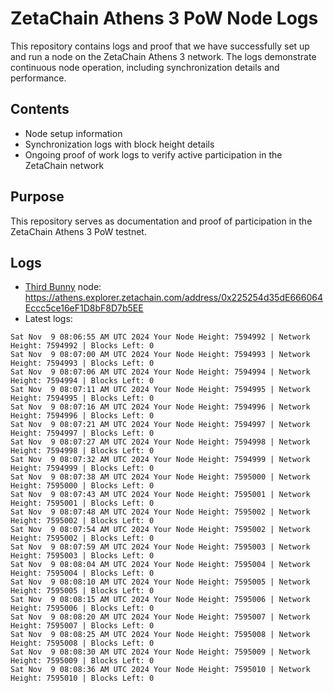 # ZetaChain Athens 3 PoW Node Logs
This repository contains logs and proof that we have successfully set up and run a node on the ZetaChain Athens 3 network. The logs demonstrate continuous node operation, including synchronization details and performance.

## Contents
- Node setup information
- Synchronization logs with block height details
- Ongoing proof of work logs to verify active participation in the ZetaChain network

## Purpose
This repository serves as documentation and proof of participation in the ZetaChain Athens 3 PoW testnet.

## Logs

- [Third Bunny](https://thirdbunny.xyz/) node: https://athens.explorer.zetachain.com/address/0x225254d35dE666064Eccc5ce16eF1D8bF8D7b5EE
- Latest logs:
```
Sat Nov  9 08:06:55 AM UTC 2024 Your Node Height: 7594992 | Network Height: 7594992 | Blocks Left: 0
Sat Nov  9 08:07:00 AM UTC 2024 Your Node Height: 7594993 | Network Height: 7594993 | Blocks Left: 0
Sat Nov  9 08:07:06 AM UTC 2024 Your Node Height: 7594994 | Network Height: 7594994 | Blocks Left: 0
Sat Nov  9 08:07:11 AM UTC 2024 Your Node Height: 7594995 | Network Height: 7594995 | Blocks Left: 0
Sat Nov  9 08:07:16 AM UTC 2024 Your Node Height: 7594996 | Network Height: 7594996 | Blocks Left: 0
Sat Nov  9 08:07:21 AM UTC 2024 Your Node Height: 7594997 | Network Height: 7594997 | Blocks Left: 0
Sat Nov  9 08:07:27 AM UTC 2024 Your Node Height: 7594998 | Network Height: 7594998 | Blocks Left: 0
Sat Nov  9 08:07:32 AM UTC 2024 Your Node Height: 7594999 | Network Height: 7594999 | Blocks Left: 0
Sat Nov  9 08:07:38 AM UTC 2024 Your Node Height: 7595000 | Network Height: 7595000 | Blocks Left: 0
Sat Nov  9 08:07:43 AM UTC 2024 Your Node Height: 7595001 | Network Height: 7595001 | Blocks Left: 0
Sat Nov  9 08:07:48 AM UTC 2024 Your Node Height: 7595002 | Network Height: 7595002 | Blocks Left: 0
Sat Nov  9 08:07:54 AM UTC 2024 Your Node Height: 7595002 | Network Height: 7595002 | Blocks Left: 0
Sat Nov  9 08:07:59 AM UTC 2024 Your Node Height: 7595003 | Network Height: 7595003 | Blocks Left: 0
Sat Nov  9 08:08:04 AM UTC 2024 Your Node Height: 7595004 | Network Height: 7595004 | Blocks Left: 0
Sat Nov  9 08:08:10 AM UTC 2024 Your Node Height: 7595005 | Network Height: 7595005 | Blocks Left: 0
Sat Nov  9 08:08:15 AM UTC 2024 Your Node Height: 7595006 | Network Height: 7595006 | Blocks Left: 0
Sat Nov  9 08:08:20 AM UTC 2024 Your Node Height: 7595007 | Network Height: 7595007 | Blocks Left: 0
Sat Nov  9 08:08:25 AM UTC 2024 Your Node Height: 7595008 | Network Height: 7595008 | Blocks Left: 0
Sat Nov  9 08:08:30 AM UTC 2024 Your Node Height: 7595009 | Network Height: 7595009 | Blocks Left: 0
Sat Nov  9 08:08:36 AM UTC 2024 Your Node Height: 7595010 | Network Height: 7595010 | Blocks Left: 0
```
